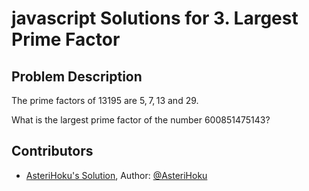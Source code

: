 
# javascript Solutions for 3. Largest Prime Factor
## Problem Description
The prime factors of $13195$ are $5, 7, 13$ and $29$.

What is the largest prime factor of the number $600851475143$?

## Contributors
- [AsteriHoku's Solution](AsteriHoku), Author: [@AsteriHoku](https://github.com/AsteriHoku)
